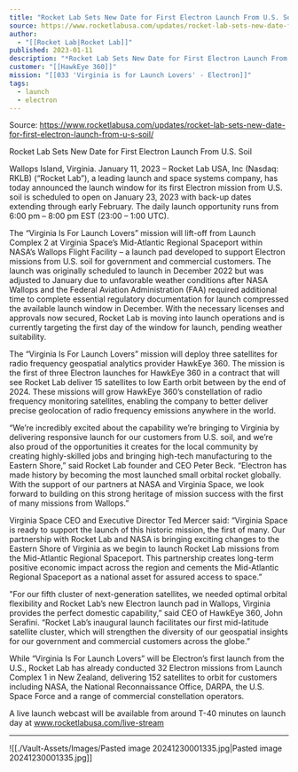 ```yaml
---
title: "Rocket Lab Sets New Date for First Electron Launch From U.S. Soil "
source: https://www.rocketlabusa.com/updates/rocket-lab-sets-new-date-for-first-electron-launch-from-u-s-soil/
author:
  - "[[Rocket Lab|Rocket Lab]]"
published: 2023-01-11
description: "*Rocket Lab Sets New Date for First Electron Launch From U.S. Soil*"
customer: "[[HawkEye 360]]"
mission: "[[033 'Virginia is for Launch Lovers' - Electron]]"
tags:
  - launch
  - electron
---
```


Source: https://www.rocketlabusa.com/updates/rocket-lab-sets-new-date-for-first-electron-launch-from-u-s-soil/

Rocket Lab Sets New Date for First Electron Launch From U.S. Soil

Wallops Island, Virginia. January 11, 2023 – Rocket Lab USA, Inc (Nasdaq: RKLB) (“Rocket Lab”), a leading launch and space systems company, has today announced the launch window for its first Electron mission from U.S. soil is scheduled to open on January 23, 2023 with back-up dates extending through early February. The daily launch opportunity runs from 6:00 pm – 8:00 pm EST (23:00 – 1:00 UTC). 

The “Virginia Is For Launch Lovers” mission will lift-off from Launch Complex 2 at Virginia Space’s Mid-Atlantic Regional Spaceport within NASA’s Wallops Flight Facility – a launch pad developed to support Electron missions from U.S. soil for government and commercial customers. The launch was originally scheduled to launch in December 2022 but was adjusted to January due to unfavorable weather conditions after NASA Wallops and the Federal Aviation Administration (FAA) required additional time to complete essential regulatory documentation for launch compressed the available launch window in December. With the necessary licenses and approvals now secured, Rocket Lab is moving into launch operations and is currently targeting the first day of the window for launch, pending weather suitability.

The “Virginia Is For Launch Lovers” mission will deploy three satellites for radio frequency geospatial analytics provider HawkEye 360. The mission is the first of three Electron launches for HawkEye 360 in a contract that will see Rocket Lab deliver 15 satellites to low Earth orbit between by the end of 2024. These missions will grow HawkEye 360’s constellation of radio frequency monitoring satellites, enabling the company to better deliver precise geolocation of radio frequency emissions anywhere in the world.

“We’re incredibly excited about the capability we’re bringing to Virginia by delivering responsive launch for our customers from U.S. soil, and we’re also proud of the opportunities it creates for the local community by creating highly-skilled jobs and bringing high-tech manufacturing to the Eastern Shore,” said Rocket Lab founder and CEO Peter Beck. “Electron has made history by becoming the most launched small orbital rocket globally. With the support of our partners at NASA and Virginia Space, we look forward to building on this strong heritage of mission success with the first of many missions from Wallops.”

Virginia Space CEO and Executive Director Ted Mercer said: “Virginia Space is ready to support the launch of this historic mission, the first of many. Our partnership with Rocket Lab and NASA is bringing exciting changes to the Eastern Shore of Virginia as we begin to launch Rocket Lab missions from the Mid-Atlantic Regional Spaceport. This partnership creates long-term positive economic impact across the region and cements the Mid-Atlantic Regional Spaceport as a national asset for assured access to space.”

"For our fifth cluster of next-generation satellites, we needed optimal orbital flexibility and Rocket Lab’s new Electron launch pad in Wallops, Virginia provides the perfect domestic capability,” said CEO of HawkEye 360, John Serafini. “Rocket Lab’s inaugural launch facilitates our first mid-latitude satellite cluster, which will strengthen the diversity of our geospatial insights for our government and commercial customers across the globe.”

While “Virginia Is For Launch Lovers” will be Electron’s first launch from the U.S., Rocket Lab has already conducted 32 Electron missions from Launch Complex 1 in New Zealand, delivering 152 satellites to orbit for customers including NASA, the National Reconnaissance Office, DARPA, the U.S. Space Force and a range of commercial constellation operators.

A live launch webcast will be available from around T-40 minutes on launch day at www.rocketlabusa.com/live-stream   

---

![[./Vault-Assets/Images/Pasted image 20241230001335.jpg|Pasted image 20241230001335.jpg]]